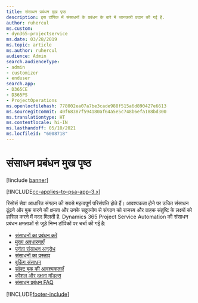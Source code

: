 ```yaml
---
title: संसाधन प्रबंधन मुख पृष्ठ
description: इस टॉपिक में संसाधनों के प्रबंधन के बारे में जानकारी प्रदान की गई है.
author: ruhercul
ms.custom:
- dyn365-projectservice
ms.date: 03/28/2019
ms.topic: article
ms.author: ruhercul
audience: Admin
search.audienceType:
- admin
- customizer
- enduser
search.app:
- D365CE
- D365PS
- ProjectOperations
ms.openlocfilehash: 778002ea07a7be3cade988f515a6d890427e6613
ms.sourcegitcommit: 40f68387f594180af64a5e5c748b6efa188bd300
ms.translationtype: HT
ms.contentlocale: hi-IN
ms.lasthandoff: 05/10/2021
ms.locfileid: "6008718"
---
```

# <a name="resource-management-home-page"></a>संसाधन प्रबंधन मुख पृष्ठ

[!include [banner](../includes/psa-now-project-operations.md)]

[!INCLUDE[cc-applies-to-psa-app-3.x](../includes/cc-applies-to-psa-app-3x.md)]

रिसोर्स सेवा आधारित संगठन की सबसे महत्वपूर्ण परिसंपत्ति होते हैं। आवश्यकता होने पर उचित संसाधन ढूंढने और बुक करने की क्षमता और उनके सदुपयोग से संगठन को राजस्व और ग्राहक संतुष्टि के लक्ष्यों को हासिल करने में मदद मिलती है. Dynamics 365 Project Service Automation की संसाधन प्रबंधन क्षमताओं से जुड़े निम्न टॉपिकों पर चर्चा की गई है:

- [संसाधनों का प्रबंधन करें](manage-resources.md)
- [मुख्य अवधारणाएँ](reports-key-concepts.md)
- [पूर्णता संसाधन अनुरोध](resource-management-fulfill-requests.md)
- [संसाधनों का प्रस्ताव](resource-management-propose-resources.md)
- [बुकिंग संसाधन](resource-management-book-resources-scheduleboard.md)
- [सॉफ़्ट बुक की आवश्यकताएँ](resource-management-softbook-requirements.md)
- [कौशल और दक्षता मॉडल्स](resource-management-skills-proficiency.md)
- [संसाधन प्रबंधन FAQ](resource-management-faq.md)


[!INCLUDE[footer-include](../includes/footer-banner.md)]